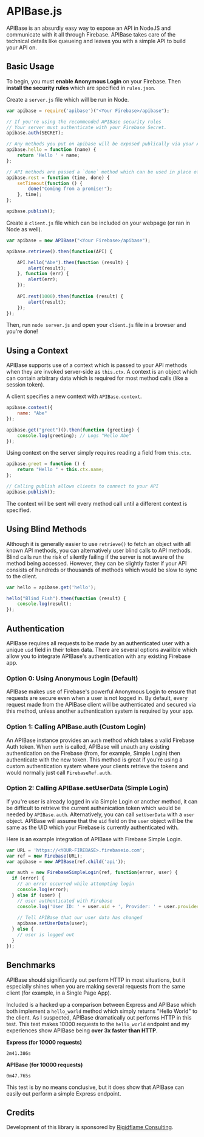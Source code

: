 APIBase.js
=======

APIBase is an absurdly easy way to expose an API in NodeJS and communicate with it all through Firebase. APIBase takes care of the technical details like queueing and leaves you with a simple API to build your API on. 

Basic Usage
----------
To begin, you must **enable Anonymous Login** on your Firebase. Then **install the security rules** which are specified in `rules.json`.  

Create a `server.js` file which will be run in Node. 

```js
var apibase = require('apibase')("<Your Firebase>/apibase");

// If you're using the recommended APIBase security rules
// Your server must authenticate with your Firebase Secret.
apibase.auth(SECRET);

// Any methods you put on apibase will be exposed publically via your API
apibase.hello = function (name) {   
    return 'Hello ' + name;
};

// API methods are passed a `done` method which can be used in place of "return"
apibase.rest = function (time, done) {
    setTimeout(function () {
        done("Coming from a promise!");
    }, time);
};

apibase.publish();
```

Create a `client.js` file which can be included on your webpage (or ran in Node as well).

```js
var apibase = new APIBase("<Your Firebase>/apibase");

apibase.retrieve().then(function(API) {

    API.hello("Abe").then(function (result) {
        alert(result);
    }, function (err) {
        alert(err);
    });
    
    API.rest(1000).then(function (result) {
        alert(result);
    });
});
```

Then, run `node server.js` and open your `client.js` file in a browser and you're done!

Using a Context
-------------
APIBase supports use of a context which is passed to your API methods when they are invoked server-side as `this.ctx`. A context is an object which can contain arbitrary data which is required for most method calls (like a session token).

A client specifies a new context with `APIBase.context`.

```js
apibase.context({
    name: "Abe"
});

apibase.get("greet")().then(function (greeting) {
    console.log(greeting); // Logs "Hello Abe"
});
```

Using context on the server simply requires reading a field from `this.ctx`.

```js
apibase.greet = function () {
    return "Hello " + this.ctx.name;
};

// Calling publish allows clients to connect to your API
apibase.publish();
```

The context will be sent will every method call until a different context is specified. 

Using Blind Methods
------------------

Although it is generally easier to use `retrieve()` to fetch an object with all known API methods, you can alternatively user blind calls to API methods. Blind calls run the risk of silently failing if the server is not aware of the method being accessed. However, they can be slightly faster if your API consists of hundreds or thousands of methods which would be slow to sync to the client. 

```js
var hello = apibase.get('hello');

hello("Blind Fish").then(function (result) {
    console.log(result);
});

```


Authentication
--------------

APIBase requires all requests to be made by an authenticated user with a unique `uid` field in their token data. There are several options availible which allow you to integrate APIBase's authentication with any existing Firebase app. 

### Option 0: Using Anonymous Login (Default)

APIBase makes use of Firebase's powerful Anonymous Login to ensure that requests are secure even when a user is not logged in. By default, every request made from the APIBase client will be authenticated and secured via this  method, unless another authentication system is required by your app.

### Option 1: Calling APIBase.auth (Custom Login)

An APIBase instance provides an `auth` method which takes a valid Firebase Auth token. When `auth` is called, APIBase will unauth any existing authentication on the Firebase (from, for example, Simple Login) then authenticate with the new token. This method is great if you're using a custom authentication system where your clients retrieve the tokens and would normally just call `FirebaseRef.auth`.

### Option 2: Calling APIBase.setUserData (Simple Login)

If you're user is already logged in via Simple Login or another method, it can be difficult to retrieve the current authenication token which would be needed by `APIBase.auth`. Alternatively, you can call `setUserData` with a `user` object. APIBase will assume that the `uid` field on the `user` object will be the same as the UID which your Firebase is currently authenticated with. 

Here is an example integration of APIBase with Firebase Simple Login.

```js
var URL = 'https://<YOUR-FIREBASE>.firebaseio.com';
var ref = new Firebase(URL);
var apibase = new APIBase(ref.child('api'));

var auth = new FirebaseSimpleLogin(ref, function(error, user) {
  if (error) {
    // an error occurred while attempting login
    console.log(error);
  } else if (user) {
    // user authenticated with Firebase
    console.log('User ID: ' + user.uid + ', Provider: ' + user.provider);
    
    // Tell APIBase that our user data has changed
    apibase.setUserData(user);
  } else {
    // user is logged out
  }
});
```

Benchmarks
----------------------

APIBase should significantly out perform HTTP in most situations, but it especially shines when you are making several requests from the same client (for example, in a Single Page App).

Included is a hacked up a comparison between Express and APIBase which both implement a `hello_world` method which simply returns "Hello World" to the client. As I suspected, APIBase dramatically out performs HTTP in this test. This test makes 10000 requests to the `hello_world` endpoint and my experiences show APIBase being **over 3x faster than HTTP**.

**Express (for 10000 requests)**

    2m41.386s

**APIBase (for 10000 requests)**

    0m47.765s

This test is by no means conclusive, but it does show that APIBase can easily out perform a simple Express endpoint.

Credits
-------

Development of this library is sponsored by [Rigidflame Consulting](http://www.rigidflame.com).